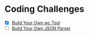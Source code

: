 # Coding Challenges
- [x] [Build Your Own wc Tool](https://codingchallenges.fyi/challenges/challenge-wc)
- [ ] [Build Your Own JSON Parser](https://codingchallenges.fyi/challenges/challenge-json-parser)